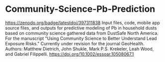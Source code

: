 # Community-Science-Pb-Prediction
https://zenodo.org/badge/latestdoi/397311838
Input files, code, mobile app source files, and outputs for predictive modeling of Pb in household dusts based on community science gathered data from DustSafe North America.
For the manuscript "Using Community Science to Better Understand Lead Exposure Risks." Currently under revision for the journal GeoHealth.
Authors: Matthew Dietrich, John Shukle, Mark P.S. Krekeler, Leah Wood, and Gabriel Filippelli. https://doi.org/10.1002/essoar.10508067.1
